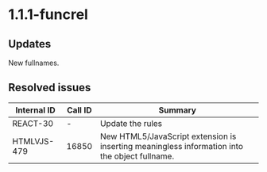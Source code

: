 # 1.1.1-funcrel

## Updates

New fullnames.
## Resolved issues

| Internal ID | Call ID | Summary |
| ----------- | ------- | ------- |
| REACT-30 | - | Update the rules |
| HTMLVJS-479 | 16850 | New HTML5/JavaScript extension is inserting meaningless information into the object fullname. |

